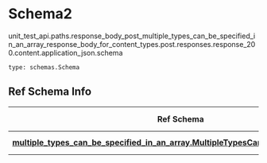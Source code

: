 # Schema2
unit_test_api.paths.response_body_post_multiple_types_can_be_specified_in_an_array_response_body_for_content_types.post.responses.response_200.content.application_json.schema
```
type: schemas.Schema
```

## Ref Schema Info
Ref Schema | Input Type | Output Type
---------- | ---------- | -----------
[**multiple_types_can_be_specified_in_an_array.MultipleTypesCanBeSpecifiedInAnArray**](../../../../../../../../components/schema/multiple_types_can_be_specified_in_an_array.md) | int, str | int, str
